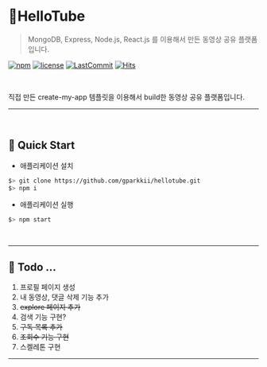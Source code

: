 # 🎥HelloTube
> MongoDB, Express, Node.js, React.js 를 이용해서 만든 동영상 공유 플랫폼입니다.

[![npm](https://img.shields.io/npm/v/npm)](https://github.com/gparkkii/create-my-app)
[![license](https://img.shields.io/github/license/gparkkii/create-my-app)](https://github.com/gparkkii/create-my-app)
[![LastCommit](https://img.shields.io/github/last-commit/gparkkii/create-my-app)](https://github.com/gparkkii/create-my-app)
[![Hits](https://hits.seeyoufarm.com/api/count/incr/badge.svg?url=https%3A%2F%2Fgithub.com%2Fgparkkii%2Fcreate-my-app&count_bg=%23FF8500&title_bg=%23555555&icon=&icon_color=%23E7E7E7&title=hits&edge_flat=false)](https://github.com/gparkkii/create-my-app)

<br/>

직접 만든 create-my-app 템플릿을 이용해서 build한 동영상 공유 플랫폼입니다.
<br/>

---

<br/>

## 🚀 Quick Start

- 애플리케이션 설치

```bash
$> git clone https://github.com/gparkkii/hellotube.git
$> npm i
```

- 애플리케이션 실행

```bash
$> npm start
```

<br/>

---

## 📍 Todo ... 
1. 프로필 페이지 생성
2. 내 동영상, 댓글 삭제 기능 추가
3. ~~explore 페이지 추가~~
4. 검색 기능 구현?
5. ~~구독 목록 추가~~
6. ~~조회수 기능 구현~~
7. 스켈레톤 구현
---
